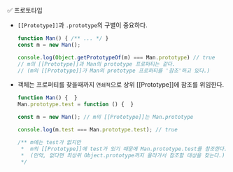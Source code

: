 ✅ 프로토타입
* `[[Prototype]]`과 `.prototype`의 구별이 중요하다.
  ```javascript
  function Man() { /** ... */ }
  const m = new Man();

  console.log(Object.getPrototypeOf(m) === Man.prototype) // true
  // m의 [[Prototype]]과 Man의 prototype 프로퍼티는 같다.
  // (m의 [[Prototype]]가 Man의 prototype 프로퍼티를 '참조'하고 있다.)
  ```
* 객체는 프로퍼티를 찾을때까지 `연쇄적`으로 상위 [[Prototype]]에 참조를 위임한다.
  ```javascript
  function Man() {  }
  Man.prototype.test = function () {  }
  
  const m = new Man(); // m의 [[Prototype]]는 Man.prototype
  
  console.log(m.test === Man.prototype.test); // true

  /** m에는 test가 없지만
   *  m의 [[Prototype]]에 test가 있기 때문에 Man.prototype.test를 참조한다.
   *  (만약, 없다면 최상위 Object.prototype까지 올라가서 참조할 대상을 찾는다.)
   */
  ```